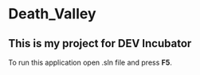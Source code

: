 # Death_Valley

## This is my project for DEV Incubator <br/>

To run this application open .sln file and press **F5**. 
